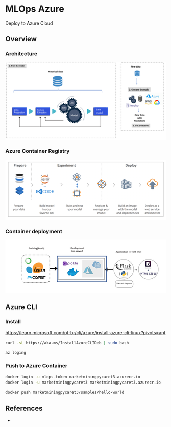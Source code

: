 # MLOps Azure

Deploy to Azure Cloud

## Overview

### Architecture

![](assets/imgs/mlops-cloud-architecture.png)

### Azure Container Registry

![](assets/imgs/azure-container-registry.png)

### Container deployment 

![](assets/imgs/azure-container-deployment.png)

## Azure CLI

### Install

https://learn.microsoft.com/pt-br/cli/azure/install-azure-cli-linux?pivots=apt


```sh
curl -sL https://aka.ms/InstallAzureCLIDeb | sudo bash
```

```sh
az loging
```

### Push to Azure Container

```sh
docker login -u mlops-token marketminingpycaret3.azurecr.io
docker login -u marketminingpycaret3 marketminingpycaret3.azurecr.io
```

```sh
docker push marketminingpycaret3/samples/hello-world
```

## References

- 